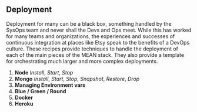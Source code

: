 ## Deployment

Deployment for many can be a black box, something handled by the SysOps team and never shall the Devs and Ops meet. While this has worked for many teams and organizations, the experiences and successes of continuous integration at places like Etsy speak to the benefits of a DevOps culture. These recipes provide techniques to handle the deployment of each of the main pieces of the MEAN stack. They also provide a template for orchestrating much larger and more complex deployments.

1. **Node** *Install*, *Start*, *Stop*
1. **Mongo** *Install*, *Start*, *Stop*, *Snapshot*, *Restore*, *Drop*
1. **Managing Environment vars**
1. **Blue / Green / Round**
1. **Docker**
1. **Heroku**
